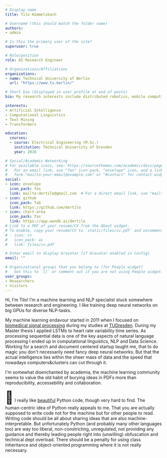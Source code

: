 ```yaml
---
# Display name
title: Tilo Himmelsbach

# Username (this should match the folder name)
authors:
- admin

# Is this the primary user of the site?
superuser: true

# Role/position
role: AI Research Engineer

# Organizations/Affiliations
organizations:
- name: Technical University of Berlin
  url: "https://www.tu.berlin/"

# Short bio (displayed in user profile at end of posts)
bio: My research interests include distributed robotics, mobile computing and programmable matter.

interests:
- Artificial Intelligence
- Computational Linguistics
- Text Mining
- Transformers

education:
  courses:
  - course: Electrical Engineering (M.Sc.)
    institution: Technical University of Dresden
    year: 2016

# Social/Academic Networking
# For available icons, see: https://sourcethemes.com/academic/docs/page-builder/#icons
#   For an email link, use "fas" icon pack, "envelope" icon, and a link in the
#   form "mailto:your-email@example.com" or "#contact" for contact widget.
social:
- icon: envelope
  icon_pack: fas
  link: mailto:dertilo@gmail.com  # For a direct email link, use "mailto:dertilo@gmail.com".
- icon: github
  icon_pack: fab
  link: https://github.com/dertilo
- icon: chart-area
  icon_pack: fas
  link: https://app.wandb.ai/dertilo
# Link to a PDF of your resume/CV from the About widget.
# To enable, copy your resume/CV to `static/files/cv.pdf` and uncomment the lines below.
# - icon: cv
#   icon_pack: ai
#   link: files/cv.pdf

# Enter email to display Gravatar (if Gravatar enabled in Config)
email: ""

# Organizational groups that you belong to (for People widget)
#   Set this to `[]` or comment out if you are not using People widget.
user_groups:
- Researchers
- Visitors
---
```


Hi, I'm Tilo! I’m a machine learning and NLP specialist stuck somewhere between research and engineering.
I like training deep neural networks on big GPUs for diverse NLP-tasks.

My machine learning endavour started in 2011 when I focused on [biomedical signal processing](https://iopscience.iop.org/article/10.1088/0967-3334/35/8/1551/) during my studies at [TUDresden](https://tu-dresden.de/ing/elektrotechnik/ibmt/forschung/bsv?set_language=en).
During my Master thesis I applied LSTMs to heart rate variability time series. 
As processing sequential data is one of the key aspects of natural language processing I ended up in computational linguistics, NLP and Data Science.  
Working for a search and document centered startup taught me, that to do magic you don't necessarily need fancy deep neural networks.
But that the actual intelligence lies within the sheer mass of data and the speed that nowadays computers&clusters can cut through it.

I'm somewhat disenchanted by academia, the machine learning community seems to value the old habit of burying ideas in PDFs more than reproducibility, accessebility and collaboration.
 
<a style="font-size:40px">:snake:</a> 
I really like [beautiful](https://github.com/psf/black) Python code, though very hard to find. The human-centric idea of Python really appeals to me.
That you are actually supposed to write code not for the machine but for other people to read. 
Writing code should be all about sharing ideas that are also machine-interpretable. 
But unfortunately Python (and probably many other languages too) are way too liberal, 
non-constricting, unregulated, not providing any guidance and thereby leading people right into (unwilling) obfuscation and technical dept overload. 
There should be a penalty for using class inheritance and object-oriented programming where it is not really necessary. 
 
